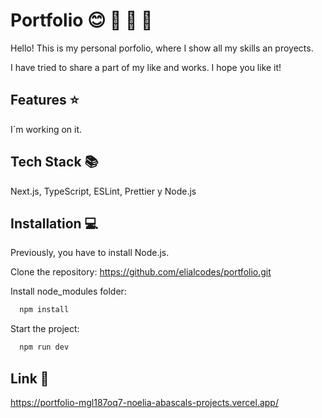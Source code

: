 # Portfolio :blush: :open_file_folder: :purple_heart: :pencil:

Hello! This is my personal porfolio, where I show all my skills an proyects.

I have tried to share a part of my like and works. I hope you like it!

## Features :star:

I´m working on it.

## Tech Stack :books:

Next.js, TypeScript, ESLint, Prettier y Node.js

## Installation :computer:

Previously, you have to install Node.js.

Clone the repository: https://github.com/elialcodes/portfolio.git

Install node_modules folder:

```bash
  npm install
```

Start the project:

```bash
  npm run dev
```

## Link :link:

https://portfolio-mgl187oq7-noelia-abascals-projects.vercel.app/
